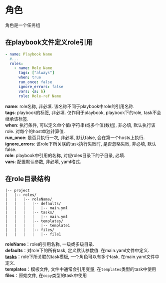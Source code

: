 # 角色
角色是一个任务组
## 在playbook文件定义role引用
```yaml
- name: Playbook Name
  #...
  roles:
    - name: Role Name
      tags: ["always"]
      when: true
      run_once: false
      ignore_errors: false
      vars: {a: b}
      role: Role-ref Name
```
**name**: role名称, 非必填. 该名称不同于playbook中role的引用名称.  
**tags**: playbook的标签, 非必填. 仅作用于playbook, playbook下的role, task不会继承该标签.  
**when**: 执行条件, 可以定义单个值(字符串)或多个值(数组), 非必填, 默认执行该role. 对每个的host单独计算值.  
**run_once**: 是否只执行一次, 非必填, 默认false, 会在第一个hosts上执行.  
**ignore_errors**: 该role下所关联的task执行失败时, 是否忽略失败, 非必填, 默认false.  
**role**: playbook中引用的名称, 对应roles目录下的子目录, 必填.  
**vars**: 配置默认参数, 非必填, yaml格式.  
## 在role目录结构
```text
|-- project
|   |-- roles/
|   |   |-- roleName/  
|   |   |   |-- defaults/  
|   |   |   |   |-- main.yml  
|   |   |   |-- tasks/  
|   |   |   |   |-- main.yml  
|   |   |   |-- templates/  
|   |   |   |   |-- template1  
|   |   |   |-- files/  
|   |   |   |   |-- file1    
```
**roleName**：role的引用名称, 一级或多级目录.   
**defaults**：对role下的所有task, 定义默认参数值. 在main.yaml文件中定义.   
**[tasks](004-task.md)**：role下所关联的task模板, 一个角色可以有多个task, 在main.yaml文件中定义.    
**templates**：模板文件, 文件中通常会引用变量, 在`templates`类型的task中使用  
**files**：原始文件, 在`copy`类型的task中使用  
